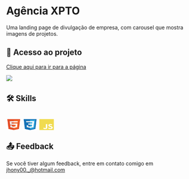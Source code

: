 
#   Agência XPTO
Uma landing page de divulgação de empresa, com carousel que mostra imagens de projetos.


## 🔗 Acesso ao projeto
<a href="https://jhonyfreitasdev.github.io/projeto-agencia-xpto/">Clique aqui para ir para a página</a>

[<img src="src/imagens/projeto-agencia-xpto.gif">](https://jhonyfreitasdev.github.io/projeto-agencia-xpto/)


## 🛠 Skills
<div style="display: inline_block"><br>
  <img align="center" alt="HTML" height="30" width="40" src="https://raw.githubusercontent.com/devicons/devicon/master/icons/html5/html5-original.svg">
  <img align="center" alt="CSS" height="30" width="40" src="https://raw.githubusercontent.com/devicons/devicon/master/icons/css3/css3-original.svg">
  <img align="center" alt="Js" height="30" width="40" src="https://raw.githubusercontent.com/devicons/devicon/master/icons/javascript/javascript-plain.svg">
</div>


## 📤 Feedback
Se você tiver algum feedback, entre em contato comigo em jhony00._@hotmail.com

